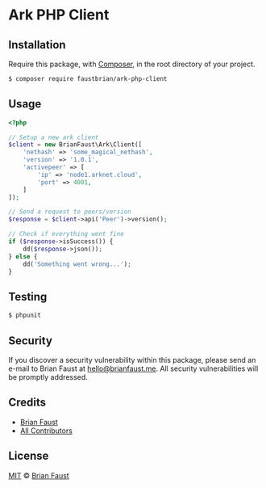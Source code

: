 # Ark PHP Client

## Installation

Require this package, with [Composer](https://getcomposer.org/), in the root directory of your project.

``` bash
$ composer require faustbrian/ark-php-client
```

## Usage

``` php
<?php

// Setup a new ark client
$client = new BrianFaust\Ark\Client([
    'nethash' => 'some_magical_nethash',
    'version' => '1.0.1',
    'activepeer' => [
        'ip' => 'node1.arknet.cloud',
        'port' => 4001,
    ]
]);

// Send a request to peers/version
$response = $client->api('Peer')->version();

// Check if everything went fine
if ($response->isSuccess()) {
    dd($response->json());
} else {
    dd('Something went wrong...');
}
```

## Testing

``` bash
$ phpunit
```

## Security

If you discover a security vulnerability within this package, please send an e-mail to Brian Faust at hello@brianfaust.me. All security vulnerabilities will be promptly addressed.

## Credits

- [Brian Faust](https://github.com/faustbrian)
- [All Contributors](../../contributors)

## License

[MIT](LICENSE) © [Brian Faust](https://brianfaust.me)
